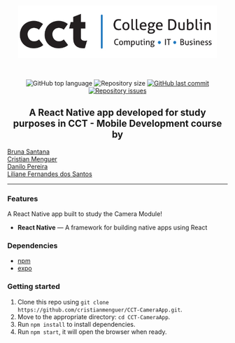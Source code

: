 <!-- <h1 align="center">Github Explorer</h1> -->
<div align="center"><img align="center" src="assets/logo.jpg" /></div>
<br />
<br />

<p align="center">
  <img alt="GitHub top language" src="https://img.shields.io/github/languages/top/cristianmenguer/CCT-CameraApp?color=red">

  <img alt="Repository size" src="https://img.shields.io/github/repo-size/cristianmenguer/CCT-CameraApp?color=blue">

  <a href="https://github.com/cristianmenguer/CCT-CameraApp/commits/master">
    <img alt="GitHub last commit" src="https://img.shields.io/github/last-commit/cristianmenguer/CCT-CameraApp?color=orange">
  </a>

  <a href="https://github.com/cristianmenguer/CCT-CameraApp/issues">
    <img alt="Repository issues" src="https://img.shields.io/github/issues/cristianmenguer/CCT-CameraApp?color=green">
  </a>
</p>

<h2 align="center">A React Native app developed for study purposes in CCT - Mobile Development course by</h2>
<a href="https://github.com/BrunaMarjorie/" >Bruna Santana</a>
<br />
<a href="https://github.com/cristianmenguer/" >Cristian Menguer</a>
<br />
<a href="https://github.com/danilo0391/" >Danilo Pereira</a>
<br />
<a href="https://github.com/lilisantos/" >Liliane Fernandes dos Santos</a>

<hr />

### Features

A React Native app built to study the Camera Module!

- **React Native** — A framework for building native apps using React

### Dependencies

- [npm](https://www.npmjs.com/)
- [expo](https://expo.io/)

### Getting started

1. Clone this repo using `git clone https://github.com/cristianmenguer/CCT-CameraApp.git`.
2. Move to the appropriate directory: `cd CCT-CameraApp`.<br />
3. Run `npm install` to install dependencies.<br />
4. Run `npm start`, it will open the browser when ready.

